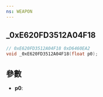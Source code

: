 ```yaml
---
ns: WEAPON
---
```

## _0xE620FD3512A04F18

```c
// 0xE620FD3512A04F18 0xD6460EA2
void _0xE620FD3512A04F18(float p0);
```


## 參數
* **p0**: 

